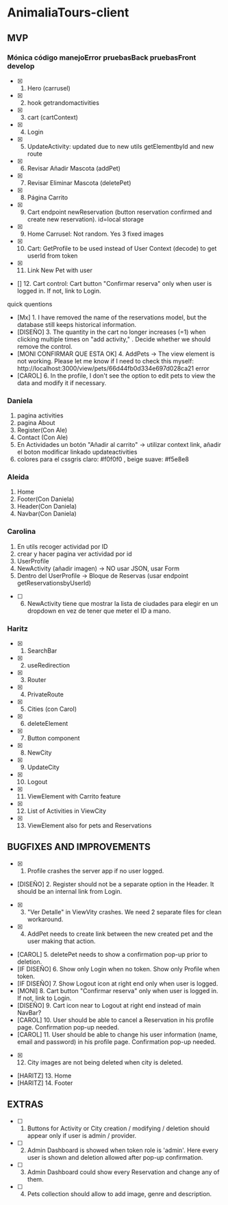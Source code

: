 # AnimaliaTours-client

## MVP

### Mónica código manejoError pruebasBack pruebasFront develop

- [x] 1. Hero (carrusel)
- [x] 2. hook getrandomactivities
- [x] 3. cart (cartContext)
- [x] 4. Login
- [x] 5. UpdateActivity: updated due to new utils getElementbyId and new route
- [x] 6. Revisar Añadir Mascota (addPet)
- [x] 7. Revisar Eliminar Mascota (deletePet)
- [x] 8. Página Carrito
- [x] 9. Cart endpoint newReservation (button reservation confirmed and create new reservation). id=local storage
- [x] 9. Home Carrusel: Not random. Yes 3 fixed images
- [x] 10. Cart: GetProfile to be used instead of User Context (decode) to get userId from token
- [x] 11. Link New Pet with user
- [] 12. Cart control: Cart button "Confirmar reserva" only when user is logged in. If not, link to Login.

quick quentions

- [Mx] 1. I have removed the name of the reservations model, but the database still keeps historical information.
- [DISEÑO] 3. The quantity in the cart no longer increases (=1) when clicking multiple times on "add activity," . Decide whether we should remove the control.
- [MONI CONFIRMAR QUE ESTA OK] 4. AddPets -> The view element is not working. Please let me know if I need to check this myself: http://localhost:3000/view/pets/66d44fb0d334e697d028ca21 error
- [CAROL] 6. In the profile, I don't see the option to edit pets to view the data and modify it if necessary.

### Daniela

1. pagina activities
2. pagina About
3. Register(Con Ale)
4. Contact (Con Ale)
5. En Actividades un botón "Añadir al carrito" -> utilizar context link, añadir el boton modificar linkado updateactivities
6. colores para el cssgris claro: #f0f0f0 , beige suave: #f5e8e8

### Aleida

1. Home
2. Footer(Con Daniela)
3. Header(Con Daniela)
4. Navbar(Con Daniela)

### Carolina

1. En utils recoger actividad por ID
2. crear y hacer pagina ver actividad por id
3. UserProfile
4. NewActivity (añadir imagen) -> NO usar JSON, usar Form
5. Dentro del UserProfile -> Bloque de Reservas (usar endpoint getReservationsbyUserId)

- [ ] 6. NewActivity tiene que mostrar la lista de ciudades para elegir en un dropdown en vez de tener que meter el ID a mano.

### Haritz

- [x] 1. SearchBar
- [x] 2. useRedirection
- [x] 3. Router
- [x] 4. PrivateRoute
- [x] 5. Cities (con Carol)
- [x] 6. deleteElement
- [x] 7. Button component
- [x] 8. NewCity
- [x] 9. UpdateCity
- [x] 10. Logout
- [x] 11. ViewElement with Carrito feature
- [x] 12. List of Activities in ViewCity
- [x] 13. ViewElement also for pets and Reservations

## BUGFIXES AND IMPROVEMENTS

- [x] 1. Profile crashes the server app if no user logged.
- [DISEÑO] 2. Register should not be a separate option in the Header. It should be an internal link from Login.
- [x] 3. "Ver Detalle" in ViewVity crashes. We need 2 separate files for clean workaround.
- [x] 4. AddPet needs to create link between the new created pet and the user making that action.
- [CAROL] 5. deletePet needs to show a confirmation pop-up prior to deletion.
- [IF DISEÑO] 6. Show only Login when no token. Show only Profile when token.
- [IF DISEÑO] 7. Show Logout icon at right end only when user is logged.
- [MONI] 8. Cart button "Confirmar reserva" only when user is logged in. If not, link to Login.
- [DISEÑO] 9. Cart icon near to Logout at right end instead of main NavBar?
- [CAROL] 10. User should be able to cancel a Reservation in his profile page. Confirmation pop-up needed.
- [CAROL] 11. User should be able to change his user information (name, email and password) in his profile page. Confirmation pop-up needed.
- [x] 12. City images are not being deleted when city is deleted.
- [HARITZ] 13. Home
- [HARITZ] 14. Footer

## EXTRAS

- [ ] 1. Buttons for Activity or City creation / modifying / deletion should appear only if user is admin / provider.
- [ ] 2. Admin Dashboard is showed when token role is 'admin'. Here every user is shown and deletion allowed after pop-up confirmation.
- [ ] 3. Admin Dashboard could show every Reservation and change any of them.
- [ ] 4. Pets collection should allow to add image, genre and description.
